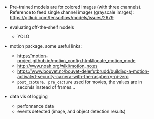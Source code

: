 
* Pre-trained models are for colored images (with three channels). Reference to feed single channel images (grayscale images): https://github.com/tensorflow/models/issues/2679

* evaluating off-the-shelf models
  * YOLO

* motion package. some useful links:
  * https://motion-project.github.io/motion_config.html#locate_motion_mode
  * http://www.noah.org/wiki/motion_notes
  * https://www.bouvet.no/bouvet-deler/utbrudd/building-a-motion-activated-security-camera-with-the-raspberry-pi-zero
  * `post_capture, pre_capture` used for movies, the values are in seconds instead of frames...
  
* data vis of logging
  * performance data
  * events detected (image, and object detection results) 
  


